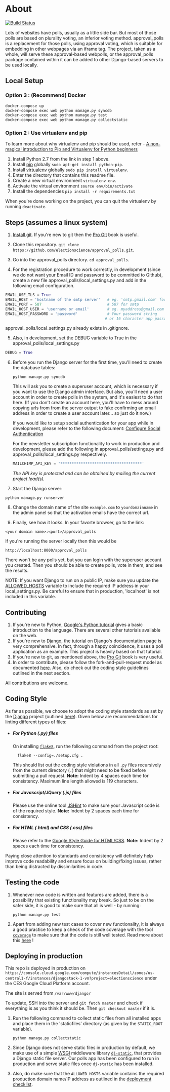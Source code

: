 # About

[![Build Status](https://api.travis-ci.org/electionscience/approval_polls.svg?branch=master)](https://api.travis-ci.org/electionscience/approval_polls.svg?branch=master)

Lots of websites have polls, usually as a little side bar.
But most of those polls are based on plurality voting, an inferior voting method.
approval_polls is a replacement for those polls, using approval voting,
which is suitable for embedding in other webpages via an iframe tag.
The project, taken as a whole, will serve these approval-based webpolls, or the approval_polls package contained within it can be added to other Django-based servers to be used locally.

## Local Setup

### Option 3 : (Recommend) Docker

```sh
docker-compose up
docker-compose exec web python manage.py syncdb
docker-compose exec web python manage.py test
docker-compose exec web python manage.py collectstatic
```

### Option 2 : Use virtualenv and pip

To learn more about why virtualenv and pip should be used, refer - [A non-magical introduction to Pip and Virtualenv for Python beginners](http://www.dabapps.com/blog/introduction-to-pip-and-virtualenv-python/)

1. Install Python 2.7 from the link in step 1 above.
2. Install [pip](https://pip.pypa.io/en/latest/installing.html) globally `sudo apt-get install python-pip`.
3. Install [virtualenv](https://virtualenv.pypa.io/en/latest/) globally `sudo pip install virtualenv`.
4. Enter the directory that contains this readme file.
5. Create a new virtual environment `virtualenv env`.
6. Activate the virtual environment `source env/bin/activate`
7. Install the dependencies `pip install -r requirements.txt`

When you're done working on the project, you can quit the virtualenv by running `deactivate`.

## Steps (assumes a linux system)

1. [Install git](http://git-scm.com/book/en/v2/Getting-Started-Installing-Git). If you're new to git then the [Pro Git](http://git-scm.com/book/en/v2) book is useful.

2. Clone this repository. `git clone https://github.com/electionscience/approval_polls.git`.

3. Go into the approval_polls directory. `cd approval_polls`.

4. For the registration procedure to work correctly, in development (since we do not want your Email ID and password to be committed to Github), create a new file approval_polls/local_settings.py and add in the following email configuration.

```py
EMAIL_USE_TLS = True
EMAIL_HOST = 'hostname of the smtp server'   # eg. 'smtp.gmail.com' for Gmail.
EMAIL_PORT = 587                             # 587 for smtp
EMAIL_HOST_USER = 'username or email'        # eg. myaddress@gmail.com
EMAIL_HOST_PASSWORD = 'password'             # Your password string
                                            # or 16 character app password (2 step auth)
```

approval_polls/local_settings.py already exists in .gitignore.

5. Also, in development, set the DEBUG variable to True in the approval_polls/local_settings.py

```py
DEBUG = True
```

6. Before you run the Django server for the first time, you'll need to create the database tables:

   `python manage.py syncdb`

   This will ask you to create a superuser account, which is necessary if you want to use the Django admin interface.
   But also, you'll need a user account in order to create polls in the system, and it's easiest to do that here.
   (If you don't create an account here, you'll have to mess around copying urls from from the server output to fake confirming an email address in order to create a user account later... so just do it now.)

   If you would like to setup social authentication for your app while in development, please refer to the following document: [Configure Social Authentication](/docs/Social_Auth_Configure.md)

   For the newsletter subscription functionality to work in production and development,
   please add the following in approval_polls/settings.py and approval_polls/local_settings.py respectively.

   ```py
   MAILCHIMP_API_KEY = '************************************'
   ```

   _The API key is protected and can be obtained by mailing the current project lead(s)._

7. Start the Django server:

`python manage.py runserver`

8. Change the domain name of the site `example.com` to `yourdomainname` in the admin panel so that the activation emails have the correct url.

9. Finally, see how it looks. In your favorte browser, go to the link:

`<your domain name>:<port>/approval_polls`

If you're running the server locally then this would be

`http://localhost:8000/approval_polls`

There won't be any polls yet, but you can login with the superuser account you created.
Then you should be able to create polls, vote in them, and see the results.

NOTE: If you want Django to run on a public IP, make sure you update the [ALLOWED_HOSTS](https://docs.djangoproject.com/en/1.8/ref/settings/#allowed-hosts) variable to include the required IP address in your local_settings.py. Be careful to ensure that in production, 'localhost' is not included in this variable.

## Contributing

1. If you're new to Python, [Google's Python tutorial](https://developers.google.com/edu/python/) gives a basic introduction to the language.
   There are several other tutorials available on the web.
2. If you're new to Django, the [tutorial](https://docs.djangoproject.com/en/1.8/intro/tutorial01/) on Django's documentation page is very comprehensive.
   In fact, through a happy coincidence, it uses a poll application as an example.
   This project is heavily based on that tutorial.
3. If you're new to git, as mentioned above, the [Pro Git](http://git-scm.com/book/en/v2) book is very useful.
4. In order to contribute, please follow the fork-and-pull-request model as documented [here](https://help.github.com/articles/fork-a-repo/). Also, do check out the coding style guidelines outlined in the next section.

All contributions are welcome.

## Coding Style

As far as possible, we choose to adopt the coding style standards as set by the [Django](https://github.com/django/django) project (outlined [here](https://docs.djangoproject.com/en/1.8/internals/contributing/writing-code/coding-style/)). Given below are recommendations for linting different types of files:

- ##### For Python (.py) files

  On installing [`flake8`](https://flake8.readthedocs.org/en/latest/), run the following command from the project root:

        flake8 --config=./setup.cfg .

  This should list out the coding style violations in all `.py` files recursively from the current directory (`.`) that might need to be fixed before submitting a pull request. **Note:** Indent by 4 spaces each time for consistency. Maximum line length allowed is 119 characters.

- ##### For Javascript/JQuery (.js) files

  Please use the online tool [JSHint](http://jshint.com/) to make sure your Javascript code is of the required style. **Note:** Indent by 2 spaces each time for consistency.

- ##### For HTML (.html) and CSS (.css) files

  Please refer to the [Google Style Guide for HTML/CSS](https://google.github.io/styleguide/htmlcssguide.xml). **Note:** Indent by 2 spaces each time for consistency.

Paying close attention to standards and consistency will definitely help improve code readability and ensure focus on building/fixing issues, rather than being distracted by dissimilarities in code.

## Testing the code

1. Whenever new code is written and features are added, there is a possibility that existing functionality may break. So just to be on the safer side, it is good to make sure that all is well - by running:

   `python manage.py test`

2. Apart from adding new test cases to cover new functionality, it is always a good practice to keep a check of the code coverage with the tool [`coverage`](https://pypi.python.org/pypi/coverage) to make sure that the code is still well tested. Read more about this [here](https://docs.djangoproject.com/en/1.8/topics/testing/advanced/#integration-with-coverage-py) !

## Deploying in production

This repo is deployed in production on `https://console.cloud.google.com/compute/instancesDetail/zones/us-central1-f/instances/djangostack-1-vm?project=electionscience` under the CES Google Cloud Platform account.

The site is served from `/var/www/django/`

To update, SSH into the server and `git fetch master` and check if everything is as you think it should be. Then `git checkout master` if it is.

1. Run the following command to collect static files from all installed apps and place them in the 'staticfiles' directory (as given by the `STATIC_ROOT` variable).

   `python manage.py collectstatic`

2. Since Django does not serve static files in production by default, we make use of a simple [WSGI](https://en.wikipedia.org/wiki/Web_Server_Gateway_Interface) middleware library [`dj-static`](https://pypi.python.org/pypi/dj-static), that provides a Django static file server. Our polls app has been configured to run in production and serve static files once `dj-static` has been installed.

3. Also, do make sure that the `ALLOWED_HOSTS` variable contains the required production domain name/IP address as outlined in the [deployment checklist](https://docs.djangoproject.com/en/1.8/howto/deployment/checklist/#allowed-hosts).
